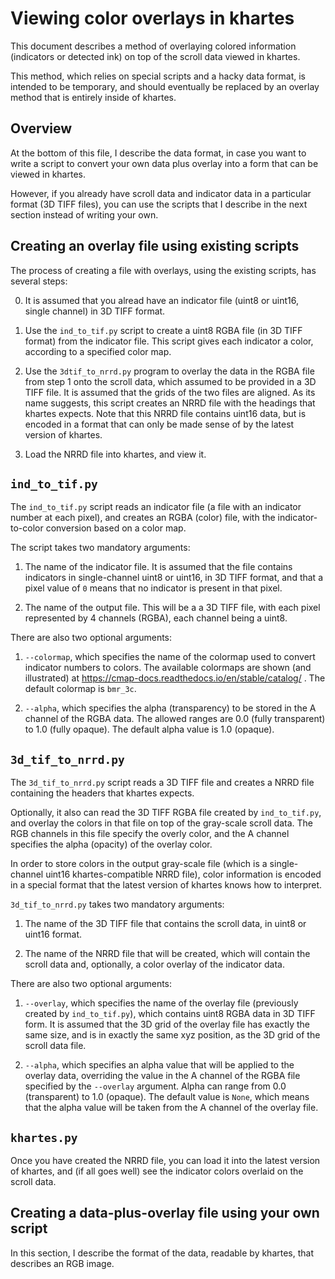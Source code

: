 # Viewing color overlays in khartes

This document describes a method of overlaying colored
information (indicators or detected ink) on top of the
scroll data viewed in khartes.

This method, which relies on special scripts and
a hacky data format, is intended to be temporary, and should eventually
be replaced by an overlay method that is entirely
inside of khartes.

## Overview

At the bottom of this file, I describe the data format,
in case you want to write a script to convert your own
data plus overlay into a form that can be viewed in khartes.

However, if you already have scroll data and indicator data
in a particular format (3D TIFF files), you can use the scripts
that I describe in the next section instead of writing your own.

## Creating an overlay file using existing scripts

The process of creating a file with overlays, using
the existing scripts, has several steps:

0) It is assumed that you alread have an indicator 
file (uint8 or uint16,
single channel) in 3D TIFF format.

1) Use the `ind_to_tif.py` script to create a uint8 RGBA file
(in 3D TIFF format)
from the indicator file.  This script gives each indicator
a color, according to a specified color map.

2) Use the `3dtif_to_nrrd.py` program to overlay the data
in the RGBA file from step 1 onto the scroll data, which
 assumed to be provided in a 3D TIFF file.
It is assumed
that the grids of the two files are aligned.  As its
name suggests, this script creates an NRRD file with
the headings that khartes expects.  Note that this NRRD
file contains uint16 data, but is encoded in a format that
can only be made sense of by the latest version of khartes.

3) Load the NRRD file into khartes, and view it.

## `ind_to_tif.py`

The `ind_to_tif.py` script reads an indicator file
(a file with an indicator number at each pixel),
and creates an RGBA (color) file, with the
indicator-to-color conversion based on a color map.

The script
takes two mandatory arguments:

1) The name of the indicator file.
It is assumed that the file contains indicators
in single-channel uint8 or uint16, in 3D TIFF format, 
and that a pixel value of `0` means that no indicator is present in
that pixel.

2) The name of the output file.  This will be a 
a 3D TIFF file, with each pixel represented by
4 channels (RGBA), each channel being a uint8.

There are also two optional arguments:

1) `--colormap`, which specifies the name of the colormap
used to convert indicator numbers to colors.  The
available colormaps are shown (and illustrated)
at https://cmap-docs.readthedocs.io/en/stable/catalog/ .
The default colormap is `bmr_3c`.

2) `--alpha`, which specifies the alpha (transparency)
to be stored in the A channel of the RGBA data.  The
allowed ranges are 0.0 (fully transparent) to
1.0 (fully opaque).  The default alpha value is 1.0
(opaque).

## `3d_tif_to_nrrd.py`

The `3d_tif_to_nrrd.py` script reads a 3D TIFF file and
creates a NRRD file containing the headers that
khartes expects.

Optionally, it also can read the 3D TIFF RGBA file
created by `ind_to_tif.py`, and overlay the colors
in that file on top of the gray-scale scroll data.
The RGB channels in this file specify the overly color, 
and the A channel specifies the alpha (opacity) of the overlay color.

In order to store colors in the output gray-scale
file (which is a single-channel
uint16 khartes-compatible NRRD file), color information
is encoded in a special format that the latest version
of khartes knows how to interpret.

`3d_tif_to_nrrd.py` takes two mandatory arguments:

1) The name of the 3D TIFF file that contains the
scroll data, in uint8 or uint16 format.

2) The name of the NRRD file that will be created,
which will contain the scroll data and, optionally,
a color overlay of the indicator data.

There are also two optional arguments:

1) `--overlay`, which specifies the name of the overlay
file (previously created by `ind_to_tif.py`), which contains
uint8 RGBA data in 3D TIFF form.  It is assumed that the
3D grid of the overlay file has exactly the same
size, and is in exactly the same xyz position, as the 
3D grid of the scroll data file.

2) `--alpha`, which specifies an alpha value
that will be applied to the overlay data, overriding the
value in the A channel of the RGBA file specified
by the `--overlay` argument.  Alpha can range from
0.0 (transparent) to 1.0 (opaque).  The default
value is `None`, which means that the alpha value
will be taken from the A channel of the overlay
file.

## `khartes.py`

Once you have created the NRRD file, you can load it
into the latest version of khartes, and (if all goes well)
see the indicator colors overlaid on the scroll data.

## Creating a data-plus-overlay file using your own script

In this section, I describe the format of the data, readable by khartes,
that describes an RGB image.


